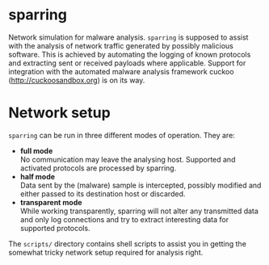 sparring
========

Network simulation for malware analysis.
`sparring` is supposed to assist with the analysis of network traffic
generated by possibly malicious software. This is achieved by automating the
logging of known protocols and extracting sent or received payloads where
applicable. Support for integration with the automated malware analysis
framework cuckoo (<http://cuckoosandbox.org>) is on its way.

Network setup
=============

`sparring` can be run in three different modes of operation.
They are:

 * __full mode__  
  No communication may leave the analysing host. Supported and activated
  protocols are processed by sparring.
 * __half mode__  
  Data sent by the (malware) sample is intercepted, possibly modified and
  either passed to its destination host or discarded.
 * __transparent mode__  
  While working transparently, sparring will not alter any transmitted data
  and only log connections and try to extract interesting data for supported
  protocols.

The `scripts/` directory contains shell scripts to assist you in getting the
somewhat tricky network setup required for analysis right.
